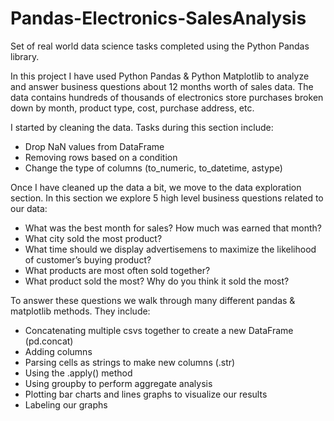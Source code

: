 # Pandas-Electronics-SalesAnalysis

Set of real world data science tasks completed using the Python Pandas library.

In this project I have used Python Pandas & Python Matplotlib to analyze and answer business questions about 12 months worth of sales data. The data contains hundreds of thousands of electronics store purchases broken down by month, product type, cost, purchase address, etc.

I started by cleaning the data. Tasks during this section include:

- Drop NaN values from DataFrame
- Removing rows based on a condition
- Change the type of columns (to_numeric, to_datetime, astype)

Once I have cleaned up the data a bit, we move to the data exploration section. In this section we explore 5 high level business questions related to our data:

- What was the best month for sales? How much was earned that month?
- What city sold the most product?
- What time should we display advertisemens to maximize the likelihood of customer’s buying product?
- What products are most often sold together?
- What product sold the most? Why do you think it sold the most?

To answer these questions we walk through many different pandas & matplotlib methods. They include:

- Concatenating multiple csvs together to create a new DataFrame (pd.concat)
- Adding columns
- Parsing cells as strings to make new columns (.str)
- Using the .apply() method
- Using groupby to perform aggregate analysis
- Plotting bar charts and lines graphs to visualize our results
- Labeling our graphs

